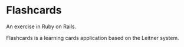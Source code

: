 # Flashcards

An exercise in Ruby on Rails.

Flashcards is a learning cards application based on the Leitner system.
